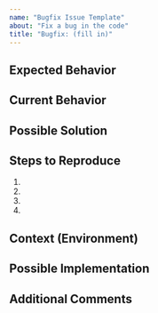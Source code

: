 ```yaml
---
name: "Bugfix Issue Template"
about: "Fix a bug in the code"
title: "Bugfix: (fill in)"
---
```

## Expected Behavior
<!--- What should happen -->

## Current Behavior
<!--- What happens instead of the expected behavior -->

## Possible Solution
<!--- Not required, suggest a fix/reason for the bug, -->

## Steps to Reproduce
<!--- Provide a link to an example, or an unambiguous set of steps to -->
<!--- reproduce this bug. Include code to reproduce, if relevant -->
1.
2.
3.
4.

## Context (Environment)
<!--- Providing context helps us reproduce the issue and come up with a solution -->

## Possible Implementation
<!--- Not required, suggest an idea for implementing addition or change -->

## Additional Comments
<!--- Not required, anything else import pertaining to this bug -->
